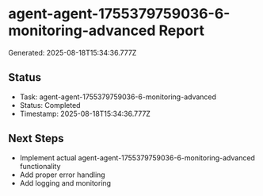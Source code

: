 # agent-agent-1755379759036-6-monitoring-advanced Report

Generated: 2025-08-18T15:34:36.777Z

## Status
- Task: agent-agent-1755379759036-6-monitoring-advanced
- Status: Completed
- Timestamp: 2025-08-18T15:34:36.777Z

## Next Steps
- Implement actual agent-agent-1755379759036-6-monitoring-advanced functionality
- Add proper error handling
- Add logging and monitoring
